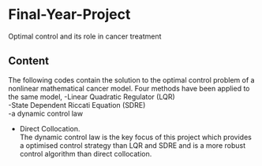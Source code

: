 # Final-Year-Project
Optimal control and its role in cancer treatment

## Content
The following codes contain the solution to the optimal control problem of a nonlinear mathematical cancer model. Four methods have been applied to the same model, 
-Linear Quadratic Regulator (LQR)  
-State Dependent Riccati Equation (SDRE)  
-a dynamic control law  
- Direct Collocation.   
The dynamic control law is the key focus of this project which provides a optimised control strategy than LQR and SDRE and is a more robust control algorithm than direct collocation. 

